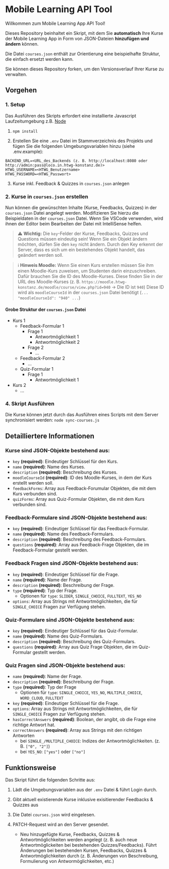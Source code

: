 # Mobile Learning API Tool

Willkommen zum Mobile Learning App API Tool!

Dieses Repository beinhaltet ein Skript, mit dem Sie **automatisch** Ihre Kurse der Mobile Learning App in Form von JSON-Dateien **hinzufügen und ändern** können. 

Die Datei `courses.json` enthält zur Orientierung eine beispielhafte Struktur, die einfach ersetzt werden kann.

Sie können dieses Repository forken, um den Versionsverlauf Ihrer Kurse zu verwalten. 


## Vorgehen

### 1. Setup

Das Ausführen des Skripts erfordert eine installierte Javascript Laufzeitumgebung z.B. [Node](https://nodejs.org/en)

1. `npm install` 

2. Erstellen Sie eine `.env` Datei im Stammverzeichnis des Projekts und fügen Sie die folgenden Umgebungsvariablen hinzu (siehe .env.example):
```env
BACKEND_URL=<URL_des_Backends (z. B. http://localhost:8080 oder http://admin:pass@loco.in.htwg-konstanz.de)>
HTWG_USERNAME=<HTWG_Benutzername>
HTWG_PASSWORD=<HTWG_Passwort>
```
3. Kurse inkl. Feedback & Quizzes in `courses.json` anlegen

### 2. Kurse in `courses.json` erstellen

Nun können die gewünschten Inhalte (Kurse, Feedbacks, Quizzes) in der `courses.json` Datei angelegt werden.
Modifizieren Sie hierzu die Beispieldaten in der `courses.json` Datei.
Wenn Sie VSCode verwenden, wird ihnen der Editor beim Bearbeiten der Datei mit IntelliSense helfen.

> ⚠ **Wichtig:**
> Die `key`-Felder der Kurse, Feedbacks, Quizzes und Questions müssen eindeutig sein!
> Wenn Sie ein Objekt ändern möchten, dürfen Sie den `key` nicht ändern. Durch den Key erkennt der Server, dass es sich um ein bestehendes Objekt handelt, das geändert werden soll.

> ℹ **Hinweis Moodle:**
> Wenn Sie einen Kurs erstellen müssen Sie ihm einen Moodle-Kurs zuweisen, um Studenten darin einzuschreiben.
> Dafür brauchen Sie die ID des Moodle-Kurses. Diese finden Sie in der URL des Moodle-Kurses
> (z. B. `https://moodle.htwg-konstanz.de/moodle/course/view.php?id=940` → Die ID ist `940`)
> Diese ID wird als `moodleCourseId` in der `courses.json` Datei benötigt (`... "moodleCourseId": "940" ...`)

#### Grobe Struktur der `courses.json` Datei
 
- Kurs 1
  - Feedback-Formular 1
    - Frage 1
      - Antwortmöglichkeit 1 
      - Antwortmöglichkeit 2
    - Frage 2
      - ...
  - Feedback-Formular 2
    - ...
  - Quiz-Formular 1
    - Frage 1
      - Antwortmöglichkeit 1
- Kurs 2
  - ...

### 4. Skript Ausführen

Die Kurse können jetzt durch das Ausführen eines Scripts mit dem Server synchronisiert werden:
`node sync-courses.js`

## Detailliertere Informationen

### Kurse sind JSON-Objekte bestehend aus: 

- `key` **(required)**: Eindeutiger Schlüssel für den Kurs. 
- `name` **(required)**: Name des Kurses.
- `description` **(required)**: Beschreibung des Kurses.
- `moodleCourseId` **(required)**: ID des Moodle-Kurses, in dem der Kurs erstellt werden soll.
- `feedbackForms`: Array aus Feedback-Forumular Objekten, die mit dem Kurs verbunden sind.
- `quizForms`: Array aus Quiz-Formular Objekten, die mit dem Kurs verbunden sind.

### Feedback-Formulare sind JSON-Objekte bestehend aus:

- `key` **(required)**: Eindeutiger Schlüssel für das Feedback-Formular.
- `name` **(required)**: Name des Feedback-Formulars.
- `description` **(required)**: Beschreibung des Feedback-Formulars.
- `questions` **(required)**: Array aus Feedback-Frage Objekten, die im Feedback-Formular gestellt werden.

### Feedback Fragen sind JSON-Objekte bestehend aus:

- `key` **(required)**: Eindeutiger Schlüssel für die Frage.
- `name` **(required)**: Name der Frage.
- `description` **(required)**: Beschreibung der Frage.
- `type` **(required)**: Typ der Frage.
  - Optionen für `type`: `SLIDER`, `SINGLE_CHOICE`, `FULLTEXT`, `YES_NO`
- `options`: Array aus Strings mit Antwortmöglichkeiten, die für `SINGLE_CHOICE` Fragen zur Verfügung stehen.


### Quiz-Formulare sind JSON-Objekte bestehend aus:

- `key` **(required)**: Eindeutiger Schlüssel für das Quiz-Formular.
- `name` **(required)**: Name des Quiz-Formulars.
- `description` **(required)**: Beschreibung des Quiz-Formulars.
- `questions` **(required)**: Array aus Quiz Frage Objekten, die im Quiz-Formular gestellt werden.

### Quiz Fragen sind JSON-Objekte bestehend aus:

- `name` **(required)**: Name der Frage.
- `description` **(required)**: Beschreibung der Frage.
- `type` **(required)**: Typ der Frage
  - Optionen für `type`: `SINGLE_CHOICE`, `YES_NO`, `MULTIPLE_CHOICE`, `WORD_CLOUD`, `FULLTEXT`
- `key` **(required)**: Eindeutiger Schlüssel für die Frage.
- `options`: Array aus Strings mit Antwortmöglichkeiten, die für `SINGLE_CHOICE` Fragen zur Verfügung stehen. 
- `hasCorrectAnswers` **(required)**: Boolean, der angibt, ob die Frage eine richtige Antwort hat.
- `correctAnswers` **(required)**: Array aus Strings mit den richtigen Antworten
  - bei `SINGLE_/MULTIPLE_CHOICE`: Indizes der Antwortmöglichkeiten. (z. B. `["0", "2"]`)
  - bei `YES_NO`: `["yes"]` oder `["no"]`


## Funktionsweise

Das Skript führt die folgenden Schritte aus:

1. Lädt die Umgebungsvariablen aus der `.env` Datei & führt Login durch.

2. Gibt aktuell existierende Kurse inklusive exisitierender Feedbacks & Quizzes aus

3. Die Datei `courses.json` wird eingelesen.

4. PATCH-Request wird an den Server gesendet.
   - Neu hinzugefügte Kurse, Feedbacks, Quizzes & Antwortmöglichkeiten werden angelegt (z. B. auch neue Antwortmöglickeiten bei bestehenden Quizzes/Feedbacks). Führt Änderungen bei bestehenden Kursen, Feedbacks, Quizzes & Antwortmöglichkeiten durch (z. B. Änderungen von Beschreibung, Formulierung von Antwormöglichkeiten, etc.)